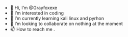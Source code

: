- 👋 Hi, I’m @Grayfoxexe
- 👀 I’m interested in coding
- 🌱 I’m currently learning kali linux and pyrhon
- 💞️ I’m looking to collaborate on nothing at the moment 
- 📫 How to reach me .

<!---
Grayfoxexe/Grayfoxexe is a ✨ special ✨ repository because its `README.md` (this file) appears on your GitHub profile.
You can click the Preview link to take a look at your changes.
--->
